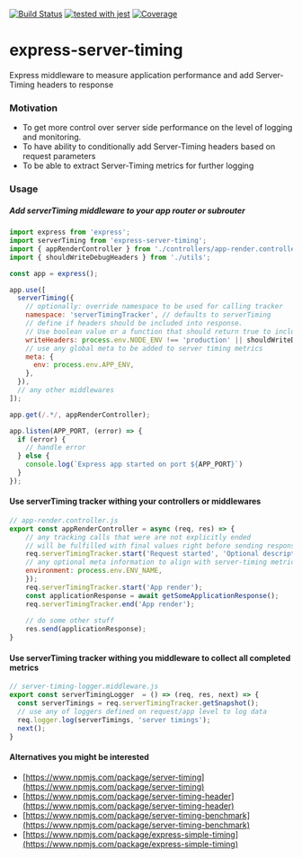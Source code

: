 [![Build Status](https://travis-ci.com/dashukin/express-server-timing.svg?branch=master)](https://travis-ci.org/dashukin/express-server-timing)
[![tested with jest](https://img.shields.io/badge/tested_with-jest-99424f.svg)](https://github.com/facebook/jest)
[![Coverage](https://codecov.io/gh/dashukin/express-server-timing/branch/master/graph/badge.svg)](https://codecov.io/gh/dashukin/express-server-timing)

# express-server-timing
Express middleware to measure application performance and add Server-Timing headers to response

### Motivation
- To get more control over server side performance on the level of logging and monitoring.
- To have ability to conditionally add Server-Timing headers based on request parameters
- To be able to extract Server-Timing metrics for further logging

### Usage

##### Add serverTiming middleware to your app router or subrouter
```javascript
import express from 'express';
import serverTiming from 'express-server-timing';
import { appRenderController } from './controllers/app-render.controller';
import { shouldWriteDebugHeaders } from './utils';

const app = express();

app.use([
  serverTiming({
    // optionally: override namespace to be used for calling tracker
    namespace: 'serverTimingTracker', // defaults to serverTiming
    // define if headers should be included into response. 
    // Use boolean value or a function that should return true to include Server-Timing header
    writeHeaders: process.env.NODE_ENV !== 'production' || shouldWriteDebugHeaders,
    // use any global meta to be added to server timing metrics
    meta: {
      env: process.env.APP_ENV,
    },
  }),
  // any other middlewares
]);

app.get(/.*/, appRenderController);

app.listen(APP_PORT, (error) => {
  if (error) {
    // handle error
  } else {
    console.log(`Express app started on port ${APP_PORT}`)
  }
});
```

#### Use serverTiming tracker withing your controllers or middlewares
```javascript
// app-render.controller.js
export const appRenderController = async (req, res) => {
    // any tracking calls that were are not explicitly ended 
    // will be fulfilled with final values right before sending response
    req.serverTimingTracker.start('Request started', 'Optional description', {
    // any optional meta information to align with server-timing metrics
    environment: process.env.ENV_NAME, 
    });
    req.serverTimingTracker.start('App render');
    const applicationResponse = await getSomeApplicationResponse();
    req.serverTimingTracker.end('App render');
    
    // do some other stuff
    res.send(applicationResponse);
}
```

#### Use serverTiming tracker withing you middleware to collect all completed metrics
```javascript
// server-timing-logger.middleware.js
export const serverTimingLogger  = () => (req, res, next) => {
  const serverTimings = req.serverTimingTracker.getSnapshot();
  // use any of loggers defined on request/app level to log data
  req.logger.log(serverTimings, 'server timings');
  next();
}
```


#### Alternatives you might be interested 
- [https://www.npmjs.com/package/server-timing](https://www.npmjs.com/package/server-timing)
- [https://www.npmjs.com/package/server-timing-header](https://www.npmjs.com/package/server-timing-header)
- [https://www.npmjs.com/package/server-timing-benchmark](https://www.npmjs.com/package/server-timing-benchmark)
- [https://www.npmjs.com/package/express-simple-timing](https://www.npmjs.com/package/express-simple-timing)

